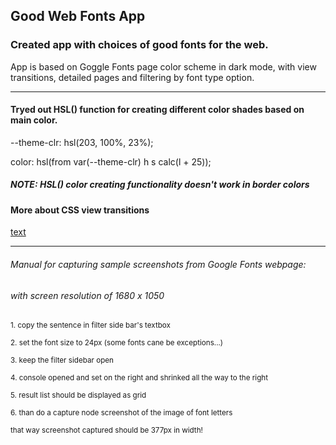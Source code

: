 ## Good Web Fonts App

### Created app with choices of good fonts for the web.

App is based on Goggle Fonts page color scheme in dark mode, with view transitions, detailed pages and filtering by font type option.
____

#### Tryed out HSL() function for creating different color shades based on main color.

--theme-clr: hsl(203, 100%, 23%);

color: hsl(from var(--theme-clr) h s calc(l + 25));

##### NOTE: HSL() color creating functionality doesn't work in border colors

#### More about CSS view transitions
[text](https://www.youtube.com/watch?v=quvE1uu1f_I)

___


###### Manual for capturing sample screenshots from Google Fonts webpage:
###### with screen resolution of 1680 x 1050

<small>1. copy the sentence in filter side bar's textbox</small>

<small>2. set the font size to 24px (some fonts cane be exceptions...)</small>

<small>3. keep the filter sidebar open</small>

<small>4. console opened and set on the right and shrinked all the way to the right</small>

<small>5. result list should be displayed as grid</small>

<small>6. than do a capture node screenshot of the image of font letters</small>

<small>that way screenshot captured should be 377px in width!</small>